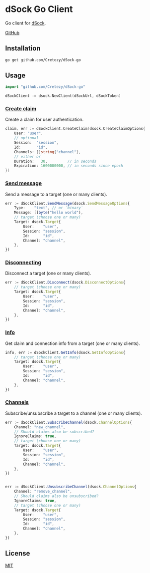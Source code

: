 # dSock Go Client

Go client for [dSock](https://github.com/Cretezy/dSock).

[GitHub](https://github.com/Cretezy/dSock-go)

## Installation

```bash
go get github.com/Cretezy/dSock-go
```

## Usage

```go
import "github.com/Cretezy/dSock-go"

dSockClient := dsock.NewClient(dSockUrl, dSockToken)
```

### [Create claim](https://github.com/Cretezy/dSock#claims)

Create a claim for user authentication.

```go
claim, err := dSockClient.CreateClaim(dsock.CreateClaimOptions{
    User: "user",
    // optional
    Session:  "session",
    Id:       "id",
    Channels: []string{"channel"},
    // either or
    Duration:   30,         // in seconds
    Expiration: 1600000000, // in seconds since epoch
})
```

### [Send message](https://github.com/Cretezy/dSock#sending-message)

Send a message to a target (one or many clients).

```ts
err := dSockClient.SendMessage(dsock.SendMessageOptions{
    Type:    "text", // or `binary`
    Message: []byte("hello world"),
    // target (choose one or many)
    Target: dsock.Target{
        User:    "user",
        Session: "session",
        Id:      "id",
        Channel: "channel",
    },
})
```

### [Disconnecting](https://github.com/Cretezy/dSock#disconnecting)

Disconnect a target (one or many clients).

```ts
err := dSockClient.Disconnect(dsock.DisconnectOptions{
    // target (choose one or many)
    Target: dsock.Target{
        User:    "user",
        Session: "session",
        Id:      "id",
        Channel: "channel",
    },
})
```

### [Info](https://github.com/Cretezy/dSock#info)

Get claim and connection info from a target (one or many clients).

```ts
info, err := dSockClient.GetInfo(dsock.GetInfoOptions{
    // target (choose one or many)
    Target: dsock.Target{
        User:    "user",
        Session: "session",
        Id:      "id",
        Channel: "channel",
    },
})
```

### [Channels](https://github.com/Cretezy/dSock#channels)

Subscribe/unsubscribe a target to a channel (one or many clients).

```ts
err := dSockClient.SubscribeChannel(dsock.ChannelOptions{
    Channel: "new_channel",
    // Should claims also be subscribed?
    IgnoreClaims: true,
    // target (choose one or many)
    Target: dsock.Target{
        User:    "user",
        Session: "session",
        Id:      "id",
        Channel: "channel",
    },
})


err := dSockClient.UnsubscribeChannel(dsock.ChannelOptions{
    Channel: "remove_channel",
    // Should claims also be unsubscribed?
    IgnoreClaims: true,
    // target (choose one or many)
    Target: dsock.Target{
        User:    "user",
        Session: "session",
        Id:      "id",
        Channel: "channel",
    },
})
```

## License

[MIT](./LICENSE)
